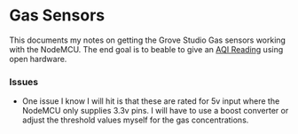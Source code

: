 # Gas Sensors

This documents my notes on getting the Grove Studio Gas sensors working with the NodeMCU. The end goal is to beable to give an [AQI Reading](https://airnow.gov/index.cfm?action=aqibasics.aqi) using open hardware.

### Issues

* One issue I know I will hit is that these are rated for 5v input where the NodeMCU only supplies 3.3v pins. I will have to use a boost converter or adjust the threshold values myself for the gas concentrations.


